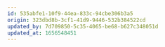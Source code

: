 ```yaml
---
id: 535abfe1-10f9-44ea-833c-94cbe306b3a5
origin: 323dbd8b-3cf1-41d9-9446-532b384522cd
updated_by: 7d709850-5c35-4065-be68-b627c348051d
updated_at: 1656548451
---
```

